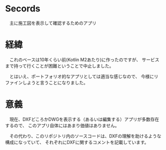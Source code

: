 # Secords

　主に施工図を表示して確認するためのアプリ

# 経緯

　これのベースは10年くらい前(Kotlin M2あたり)に作ったのですが、
サービスまで持って行くことが困難ということで中止しました。

　とはいえ、ポートフォリオ的なアプリとしては適当な感じなので、
今様にリファインしようと言うことになりました。

# 意義

　現在、DXFどころかDWGを表示する（あるいは編集する）アプリが多数存在するので、
このアプリ自体にはあまり価値はありません。

　その代わり、このリポジトリ内のソースコードは、DXFの理解を助けるような構成になっていて、
それぞれにDXFに関するコメントを記載しています。

